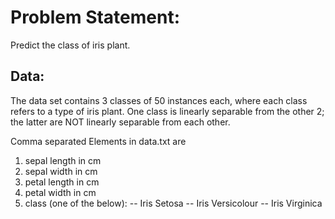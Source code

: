 # Problem Statement:

Predict the class of iris plant.

## Data:

The data set contains 3 classes of 50 instances each, where each class refers to a type of iris plant. One class is linearly separable from the other 2; the latter are NOT linearly separable from each other.

Comma separated Elements in data.txt are

1. sepal length in cm
2. sepal width in cm
3. petal length in cm
4. petal width in cm
5. class (one of the below):
-- Iris Setosa
-- Iris Versicolour
-- Iris Virginica

